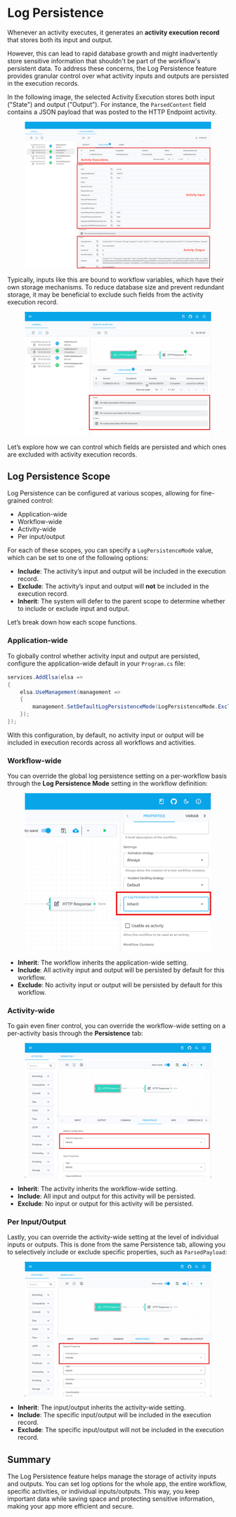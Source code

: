# Log Persistence

Whenever an activity executes, it generates an **activity execution record** that stores both its input and output.

However, this can lead to rapid database growth and might inadvertently store sensitive information that shouldn't be part of the workflow's persistent data. To address these concerns, the Log Persistence feature provides granular control over what activity inputs and outputs are persisted in the execution records.

In the following image, the selected Activity Execution stores both input ("State") and output ("Output"). For instance, the `ParsedContent` field contains a JSON payload that was posted to the HTTP Endpoint activity.

<div data-full-width="false"><figure><img src="../.gitbook/assets/activity-input-output-with-state.png" alt=""><figcaption></figcaption></figure></div>

Typically, inputs like this are bound to workflow variables, which have their own storage mechanisms. To reduce database size and prevent redundant storage, it may be beneficial to exclude such fields from the activity execution record.

<figure><img src="../.gitbook/assets/activity-input-output-without-state.png" alt=""><figcaption></figcaption></figure>

Let’s explore how we can control which fields are persisted and which ones are excluded with activity execution records.

## Log Persistence Scope﻿ <a href="#log-persistence-scope" id="log-persistence-scope"></a>

Log Persistence can be configured at various scopes, allowing for fine-grained control:

* Application-wide
* Workflow-wide
* Activity-wide
* Per input/output

For each of these scopes, you can specify a `LogPersistenceMode` value, which can be set to one of the following options:

* **Include**: The activity’s input and output will be included in the execution record.
* **Exclude**: The activity’s input and output will **not** be included in the execution record.
* **Inherit**: The system will defer to the parent scope to determine whether to include or exclude input and output.

Let’s break down how each scope functions.

### Application-wide﻿ <a href="#application-wide" id="application-wide"></a>

To globally control whether activity input and output are persisted, configure the application-wide default in your `Program.cs` file:

```csharp
services.AddElsa(elsa =>
{
    elsa.UseManagement(management =>
    {
        management.SetDefaultLogPersistenceMode(LogPersistenceMode.Exclude);
    });
});
```

With this configuration, by default, no activity input or output will be included in execution records across all workflows and activities.

### Workflow-wide﻿ <a href="#workflow-wide" id="workflow-wide"></a>

You can override the global log persistence setting on a per-workflow basis through the **Log Persistence Mode** setting in the workflow definition:

<figure><img src="../.gitbook/assets/workflow-definition-log-persistence-mode-property.png" alt=""><figcaption></figcaption></figure>

* **Inherit**: The workflow inherits the application-wide setting.
* **Include**: All activity input and output will be persisted by default for this workflow.
* **Exclude**: No activity input or output will be persisted by default for this workflow.

### Activity-wide﻿ <a href="#activity-wide" id="activity-wide"></a>

To gain even finer control, you can override the workflow-wide setting on a per-activity basis through the **Persistence** tab:

<figure><img src="../.gitbook/assets/activity-log-persistence-mode-property.png" alt=""><figcaption></figcaption></figure>

* **Inherit**: The activity inherits the workflow-wide setting.
* **Include**: All input and output for this activity will be persisted.
* **Exclude**: No input or output for this activity will be persisted.

### Per Input/Output﻿ <a href="#per-input-output" id="per-input-output"></a>

Lastly, you can override the activity-wide setting at the level of individual inputs or outputs. This is done from the same Persistence tab, allowing you to selectively include or exclude specific properties, such as `ParsedPayload`:

<figure><img src="../.gitbook/assets/input-output-log-persistence-mode-property.png" alt=""><figcaption></figcaption></figure>

* **Inherit**: The input/output inherits the activity-wide setting.
* **Include**: The specific input/output will be included in the execution record.
* **Exclude**: The specific input/output will not be included in the execution record.

## Summary <a href="#conclusion" id="conclusion"></a>

The Log Persistence feature helps manage the storage of activity inputs and outputs. You can set log options for the whole app, the entire workflow, specific activities, or individual inputs/outputs. This way, you keep important data while saving space and protecting sensitive information, making your app more efficient and secure.

